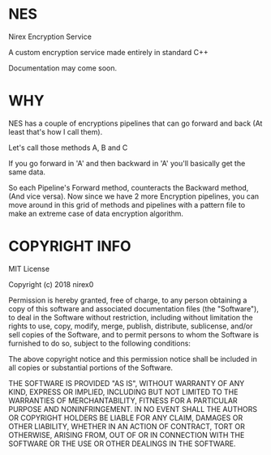 # NES
Nirex Encryption Service

A custom encryption service made entirely in standard C++

Documentation may come soon.

# WHY

NES has a couple of encryptions pipelines that can go forward and back (At least that's how I call them).

Let's call those methods A, B and C

If you go forward in 'A' and then backward in 'A' you'll basically get the same data.

So each Pipeline's Forward method, counteracts the Backward method, (And vice versa).
Now since we have 2 more Encryption pipelines, you can move around in this grid of methods 
and pipelines with a pattern file to make an extreme case of data encryption algorithm.

# COPYRIGHT INFO

MIT License

Copyright (c) 2018 nirex0

Permission is hereby granted, free of charge, to any person obtaining a copy of this software and associated documentation files (the "Software"), to deal in the Software without restriction, including without limitation the rights to use, copy, modify, merge, publish, distribute, sublicense, and/or sell copies of the Software, and to permit persons to whom the Software is furnished to do so, subject to the following conditions:

The above copyright notice and this permission notice shall be included in all copies or substantial portions of the Software.

THE SOFTWARE IS PROVIDED "AS IS", WITHOUT WARRANTY OF ANY KIND, EXPRESS OR IMPLIED, INCLUDING BUT NOT LIMITED TO THE WARRANTIES OF MERCHANTABILITY, FITNESS FOR A PARTICULAR PURPOSE AND NONINFRINGEMENT. IN NO EVENT SHALL THE AUTHORS OR COPYRIGHT HOLDERS BE LIABLE FOR ANY CLAIM, DAMAGES OR OTHER LIABILITY, WHETHER IN AN ACTION OF CONTRACT, TORT OR OTHERWISE, ARISING FROM, OUT OF OR IN CONNECTION WITH THE SOFTWARE OR THE USE OR OTHER DEALINGS IN THE SOFTWARE.
